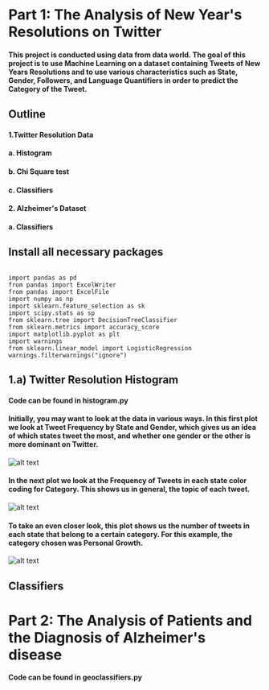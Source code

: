 # Part 1: The Analysis of New Year's Resolutions on Twitter

#### This project is conducted using data from data world. The goal of this project is to use Machine Learning on a dataset containing Tweets of New Years Resolutions and to use various characteristics such as State, Gender, Followers, and Language Quantifiers in order to predict the Category of the Tweet.

## Outline
#### 1.Twitter Resolution Data
####  a. Histogram
####  b. Chi Square test
####  c. Classifiers
#### 2. Alzheimer's Dataset
####  a. Classifiers
## Install all necessary packages
~~~~~~~~~~~~~{.python}

import pandas as pd
from pandas import ExcelWriter
from pandas import ExcelFile
import numpy as np
import sklearn.feature_selection as sk
import scipy.stats as sp
from sklearn.tree import DecisionTreeClassifier
from sklearn.metrics import accuracy_score
import matplotlib.pyplot as plt
import warnings
from sklearn.linear_model import LogisticRegression
warnings.filterwarnings("ignore")
~~~~~~~~~~~~~~

## 1.a) Twitter Resolution Histogram
#### Code can be found in histogram.py
#### Initially, you may want to look at the data in various ways. In this first plot we look at Tweet Frequency by State and Gender, which gives us an idea of which states tweet the most, and whether one gender or the other is more dominant on Twitter.
![alt text](https://github.com/lfc-math-cs/twitter-resolution/blob/master/TweetFreqByStateGender.png)

#### In the next plot we look at the Frequency of Tweets in each state color coding for Category. This shows us in general, the topic of each tweet.
![alt text](https://github.com/lfc-math-cs/twitter-resolution/blob/master/TweetFreqByStateCategory.png)

#### To take an even closer look, this plot shows us the number of tweets in each state that belong to a certain category. For this example, the category chosen was Personal Growth.

![alt text](https://github.com/lfc-math-cs/twitter-resolution/blob/master/SingleCategoryByState.png)

## Classifiers

# Part 2: The Analysis of Patients and the Diagnosis of Alzheimer's disease
#### Code can be found in geoclassifiers.py
